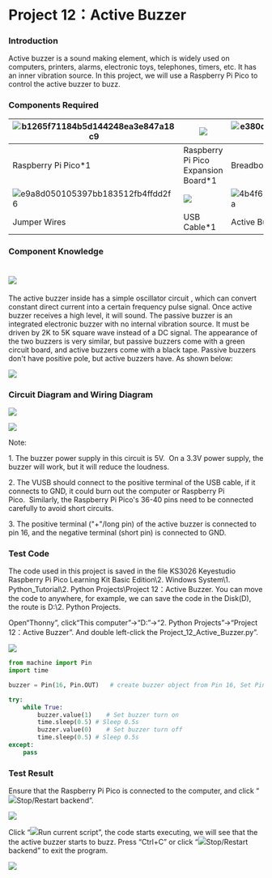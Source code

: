 # Project 12：Active Buzzer

### **Introduction**

Active buzzer is a sound making element, which is widely used on computers, printers, alarms, electronic toys, telephones, timers, etc. It has an inner vibration source. In this project, we will use a Raspberry Pi Pico to control the active buzzer to buzz.

### **Components Required**

| ![b1265f71184b5d144248ea3e847a18c9](media/b1265f71184b5d144248ea3e847a18c9.jpeg) | ![](media/bbed91c0b45fcafc7e7163bfeabf68f9-16853492486556.png) | ![e380dd26e4825be9a768973802a55fe6](media/e380dd26e4825be9a768973802a55fe6.png) |
| ------------------------------------------------------------ | ------------------------------------------------------------ | ------------------------------------------------------------ |
| Raspberry Pi Pico*1                                          | Raspberry Pi Pico Expansion Board*1                          | Breadboard*1                                                 |
| ![e9a8d050105397bb183512fb4ffdd2f6](media/e9a8d050105397bb183512fb4ffdd2f6.png) | ![](media/7dcbd02995be3c142b2f97df7f7c03ce-168535107138729.png) | ![4b4f653a76a82a3b413855493cc58fba](media/4b4f653a76a82a3b413855493cc58fba.png) |
| Jumper Wires                                                 | USB Cable*1                                                  | Active Buzzer*1                                              |

### **Component Knowledge**

# ![](/media/11ec5ddc982db9928341e858aab94652.png)

The active buzzer inside has a simple oscillator circuit , which can convert constant direct current into a certain frequency pulse signal. Once active buzzer receives a high level, it will sound. The passive buzzer is an integrated electronic buzzer with no internal vibration source. It must be driven by 2K to 5K square wave instead of a DC signal. The appearance of the two buzzers is very similar, but passive buzzers come with a green circuit board, and active buzzers come with a black tape. Passive buzzers don't have positive pole, but active buzzers have. As shown below:

![](/media/0f9825969867ac2d65bb1a19ed0ad2ab.png)

### **Circuit Diagram and Wiring Diagram**

![](/media/48e73ef2d6090fe7cda58c385bad2ab2.png)

![](/media/56df73f7ac711e510b30164c5759615f.png)

Note:

1\. The buzzer power supply in this circuit is 5V.  On a 3.3V power supply, the buzzer will work, but it will reduce the loudness.  

2\. The VUSB should connect to the positive terminal of the USB cable, if it connects to GND, it could burn out the computer or Raspberry Pi Pico.  Similarly, the Raspberry Pi Pico's 36-40 pins need to be connected carefully to avoid short circuits. 

3\. The positive terminal ("+"/long pin) of the active buzzer is connected to pin 16, and the negative terminal (short pin) is connected to GND.

### **Test Code**

The code used in this project is saved in the file KS3026 Keyestudio Raspberry Pi Pico Learning Kit Basic Edition\\2. Windows System\\1. Python\_Tutorial\\2. Python Projects\\Project 12：Active Buzzer. You can move the code to anywhere, for example, we can save the code in the Disk(D), the route is D:\\2. Python Projects.

Open“Thonny”, click“This computer”→“D:”→“2. Python Projects”→“Project 12：Active Buzzer”. And double left-click the Project\_12\_Active\_Buzzer.py”.

![](/media/a2b4775a67925f2380686d61ec5e9b71.png)

```python
from machine import Pin
import time

buzzer = Pin(16, Pin.OUT)   # create buzzer object from Pin 16, Set Pin 16 to output

try:
    while True:
        buzzer.value(1)    # Set buzzer turn on
        time.sleep(0.5) # Sleep 0.5s
        buzzer.value(0)    # Set buzzer turn off
        time.sleep(0.5) # Sleep 0.5s
except:
    pass
```

### **Test Result**

Ensure that the Raspberry Pi Pico is connected to the computer, and click “![](/media/27451c8a9c13e29d02bc0f5831cfaf1f.png)Stop/Restart backend”.

![](/media/29ff4d3cfefcc7cef8786a31d004da30.png)

Click “![](/media/da852227207616ccd9aff28f19e02690.png)Run current script”, the code starts executing, we will see that the the active buzzer starts to buzz. Press “Ctrl+C” or click “![](/media/27451c8a9c13e29d02bc0f5831cfaf1f.png)Stop/Restart backend” to exit the program.

![](/media/655dae76dfb3987d7ed9bc5838711b2e.png)
